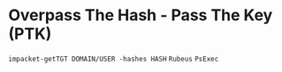 # Overpass The Hash - Pass The Key (PTK)
`impacket-getTGT DOMAIN/USER -hashes HASH`
`Rubeus`
`PsExec`